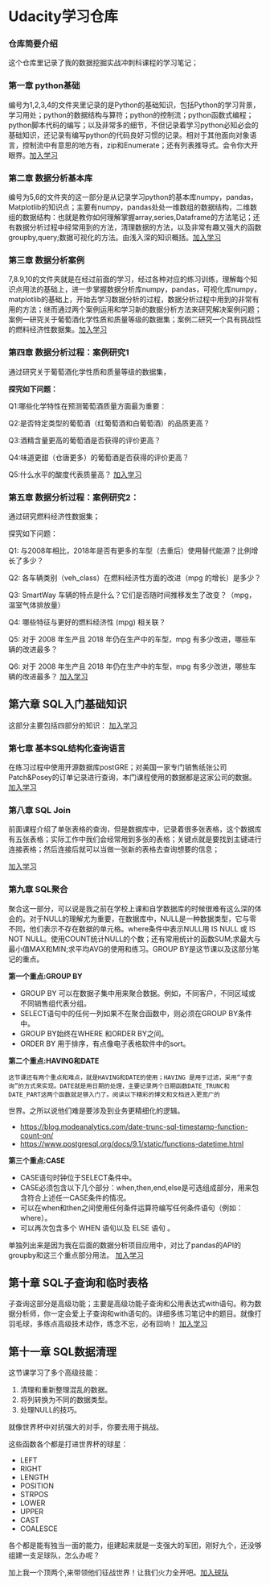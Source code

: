 # Udacity学习仓库



### 仓库简要介绍

这个仓库里记录了我的数据挖掘实战冲刺科课程的学习笔记；

### 第一章 python基础

编号为1,2,3,4的文件夹里记录的是Python的基础知识，包括Python的学习背景，学习用处；python的数据结构与算符；python的控制流；python函数式编程；python脚本代码的编写；以及非常多的细节，不但记录着学习python必知必会的基础知识，还记录有编写python的代码良好习惯的记录。相对于其他面向对象语言，控制流中有意思的地方有，zip和Enumerate；还有列表推导式。会令你大开眼界。[加入学习](https://github.com/KingfaLuis/Udacity/tree/master/1_python_foundamention)

### 第二章 数据分析基本库

编号为5,6的文件夹的这一部分是从记录学习python的基本库numpy，pandas，Matplotlib的知识点；主要有numpy，pandas处处一维数组的数据结构，二维数组的数据结构：也就是教你如何理解掌握array,series,Dataframe的方法笔记；还有数据分析过程中经常用到的方法，清理数据的方法，以及非常有趣又强大的函数groupby,query;数据可视化的方法。由浅入深的知识概括。[加入学习](https://github.com/KingfaLuis/Udacity/tree/master/2_python_control%20flow)

### 第三章 数据分析案例

7,8.9,10的文件夹就是在经过前面的学习，经过各种对应的练习训练，理解每个知识点用法的基础上，进一步掌握数据分析库numpy，pandas，可视化库numpy，matplotlib的基础上，开始去学习数据分析的过程，数据分析过程中用到的非常有用的方法；继而通过两个案例运用和学习新的数据分析方法来研究解决案例问题；案例一研究关于葡萄酒化学性质和质量等级的数据集；案例二研究一个具有挑战性的燃料经济性数据集。[加入学习](https://github.com/KingfaLuis/Udacity/tree/master/3_python_function)


### 第四章 数据分析过程：案例研究1

通过研究关于葡萄酒化学性质和质量等级的数据集，

**探究如下问题：**

Q1:哪些化学特性在预测葡萄酒质量方面最为重要：

Q2:是否特定类型的葡萄酒（红葡萄酒和白葡萄酒）的品质更高？

Q3:酒精含量更高的葡萄酒是否获得的评价更高？

Q4:味道更甜（仓唐更多）的葡萄酒是否获得的评价更高？

Q5:什么水平的酸度代表质量高？
[加入学习](https://github.com/KingfaLuis/Udacity/tree/master/8_Data%20analysis%20process_case%201/0_%E6%A1%88%E4%BE%8B%E4%B8%80%E6%95%B4%E7%90%86)



### 第五章 数据分析过程：案例研究2：

通过研究燃料经济性数据集；

探究如下问题：

Q1: 与2008年相比，2018年是否有更多的车型（去重后）使用替代能源？比例增长了多少？

Q2: 各车辆类别（veh_class）在燃料经济性方面的改进（mpg 的增长）是多少？

Q3: SmartWay 车辆的特点是什么？它们是否随时间推移发生了改变？（mpg，温室气体排放量）

Q4: 哪些特征与更好的燃料经济性 (mpg) 相关联？

Q5: 对于 2008 年生产且 2018 年仍在生产中的车型，mpg 有多少改进，哪些车辆的改进最多？

Q6: 对于 2008 年生产且 2018 年仍在生产中的车型，mpg 有多少改进，哪些车辆的改进最多？ 
[加入学习](https://github.com/KingfaLuis/Udacity/tree/master/9_Data%20analysis%20process_case%20two)


## 第六章 SQL入门基础知识

这部分主要包括四部分的知识：
[加入学习]()
### 第七章 基本SQL结构化查询语言

在练习过程中使用开源数据库postGRE；对美国一家专门销售纸张公司Patch&Posey的订单记录进行查询，本门课程使用的数据都是这家公司的数据。
[加入学习]()

### 第八章 SQL Join

前面课程介绍了单张表格的查询，但是数据库中，记录着很多张表格，这个数据库有五张表格；实际工作中我们会经常用到多张的表格；关键点就是要找到主键进行连接表格；然后连接后就可以当做一张新的表格去查询想要的信息；

[加入学习](https://github.com/KingfaLuis/Udacity/tree/master/11_SQL/0_sql_join)


### 第九章 SQL聚合

聚合这一部分，可以说是我之前在学校上课和自学数据库的时候很难有这么深的体会的。对于NULL的理解尤为重要，在数据库中，NULL是一种数据类型，它与零不同，他们表示不存在数据的单元格。where条件中表示NULL用 IS NULL 或 IS NOT NULL。使用COUNT统计NULL的个数；还有常用统计的函数SUM;求最大与最小值MAX和MIN;求平均AVG的使用和练习。GROUP BY是这节课以及这部分笔记的重点。

**第一个重点:GROUP BY**

- GROUP BY 可以在数据子集中用来聚合数据。例如，不同客户，不同区域或不同销售组代表分组。
- SELECT语句中的任何一列如果不在聚合函数中，则必须在GROUP BY条件中。
- GROUP BY始终在WHERE 和ORDER BY之间。
- ORDER BY 用于排序，有点像电子表格软件中的sort。

**第二个重点:HAVING和DATE**

	这节课还有两个重点和难点，就是HAVING和DATE的使用；HAVING 是用于过滤，采用“子查询”的方式来实现。DATE就是用日期的处理，主要记录两个日期函数DATE_TRUNC和DATE_PART这两个函数就足够入门了。阅读以下精彩的博文和文档进入更宽广的

世界。之所以说他们难是要涉及到业务更精细化的逻辑。

- https://blog.modeanalytics.com/date-trunc-sql-timestamp-function-count-on/
- https://www.postgresql.org/docs/9.1/static/functions-datetime.html

**第三个重点:CASE**

- CASE语句时钟位于SELECT条件中。
- CASE必须包含以下几个部分：when,then,end,else是可选组成部分，用来包含符合上述任一CASE条件的情况。
- 可以在when和then之间使用任何条件运算符编写任何条件语句（例如：where）。
- 可以再次包含多个 WHEN 语句以及 ELSE 语句 。

单独列出来是因为我在后面的数据分析项目应用中，对比了pandas的API的groupby和这三个重点部分用法。
[加入学习]()



## 第十章 SQL子查询和临时表格

子查询这部分是高级功能；主要是高级功能子查询和公用表达式with语句。称为数据分析师，你一定会爱上子查询和with语句的。详细多练习笔记中的题目。就像打羽毛球，多练点高级技术动作，练念不忘，必有回响！
[加入学习]()



## 第十一章 SQL数据清理

这节课学习了多个高级技能：

1. 清理和重新整理混乱的数据。
2. 将列转换为不同的数据类型。
3. 处理NULL的技巧。

就像世界杯中对抗强大的对手，你要去用于挑战。

这些函数各个都是打进世界杯的球星：

- LEFT
- RIGHT
- LENGTH
- POSITION
- STRPOS
- LOWER
- UPPER
- CAST
- COALESCE

各个都是能有独当一面的能力，组建起来就是一支强大的军团，刚好九个，还没够组建一支足球队，怎么办呢？

加上我一个顶两个,来带领他们征战世界！让我们火力全开吧。[加入球队]()

